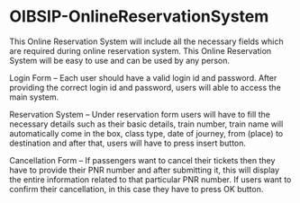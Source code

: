 # OIBSIP-OnlineReservationSystem

This Online Reservation System will include all the necessary fields which are required during
online reservation system. This Online Reservation System will be easy to use and can be used by
any person.

Login Form – Each user should have a valid login id and password. After providing the correct login id and password, users will able to access the main
system.

Reservation System – Under reservation form users will have to fill the necessary details such as
their basic details, train number, train name will automatically come in the box, class type, date of
journey, from (place) to destination and after that, users will have to press insert button.

Cancellation Form – If passengers want to cancel their tickets then they have to provide their
PNR number and after submitting it, this will display the entire information related to that
particular PNR number. If users want to confirm their cancellation, in this case they have to press
OK button.
